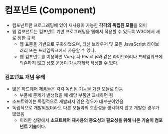 # 컴포넌트 (Component)
* 컴포넌트란 프로그래밍에 있어 재사용이 가능한 **각각의 독립된 모듈**을 의미
* 웹 컴포넌트는 컴포넌트 기반 프로그래밍을 웹에서 적용할 수 있도록 W3C에서 새로 정한 규격
    * 웹 표준을 기반으로 구축되었으며, 최신 브라우저 및 모든 JavaScript 라이브러리 또는 프레임워크에서 사용할 수 있다.
    * 웹 컴포넌트를 이용하면 Vue.js나 React.js와 같은 라이브러리나 프레임워크에 의존하지 않고 상호 운용이 가능하게끔 작성할 수 있다.
### 컴포넌트 개념 유래
* 많은 하드웨어 제품들은 각각 독립된 기능을 가진 모듈로 만듬
    * 부품에 문제가 발생했을 때 해당 부품만 교체하면 됨
* 소프트웨어는 독립적으로 개발되지 않은 경우가 대부분이었음
* 독립적으로 개발되었더라도 다른 모듈과의 호환성을 생각하지 않고 개발한 경우가 많았음
    * 이러한 상황에서 **소프트웨어 재사용의 중요성과 필요성을 위해 나온 기술이 컴포넌트 기술**이다.

